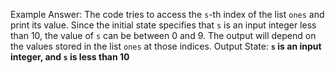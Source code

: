 Example Answer:
The code tries to access the `s`-th index of the list `ones` and print its value. Since the initial state specifies that `s` is an input integer less than 10, the value of `s` can be between 0 and 9. The output will depend on the values stored in the list `ones` at those indices. 
Output State: **`s` is an input integer, and `s` is less than 10**